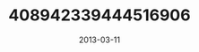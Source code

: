 ---
title: "408942339444516906"
cover: "2013-03-11 13.42.27 408942339444516906_46248401"
photo: "2013-03-11 13.42.27 408942339444516906_46248401"
date: "2013-03-11"
type: "photo"
---
